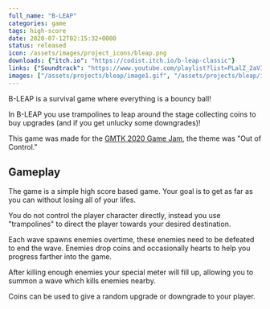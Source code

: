 ```yaml
---
full_name: "B-LEAP"
categories: game
tags: high-score
date: 2020-07-12T02:15:32+0000
status: released
icon: /assets/images/project_icons/bleap.png
downloads: {"itch.io": "https://codist.itch.io/b-leap-classic"}
links: {"Soundtrack": "https://www.youtube.com/playlist?list=PLalZ_2aVIQhkWkjgj742A-knK5vHMe73A"}
images: ["/assets/projects/bleap/image1.gif", "/assets/projects/bleap/image2.gif", "/assets/projects/bleap/image3.gif"]
---
```


B-LEAP is a survival game where everything is a bouncy ball!

In B-LEAP you use trampolines to leap around the stage collecting coins to buy upgrades (and if you get unlucky some downgrades)!

This game was made for the [GMTK 2020 Game Jam](https://itch.io/jam/gmtk-2020), the theme was "Out of Control."

## Gameplay

The game is a simple high score based game. Your goal is to get as far as you can without losing all of your lifes.

You do not control the player character directly, instead you use "trampolines" to direct the player towards your desired destination.

Each wave spawns enemies overtime, these enemies need to be defeated to end the wave. Enemies drop coins and occasionally hearts to help you progress farther into the game. 

After killing enough enemies your special meter will fill up, allowing you to summon a wave which kills enemies nearby.

Coins can be used to give a random upgrade or downgrade to your player.
